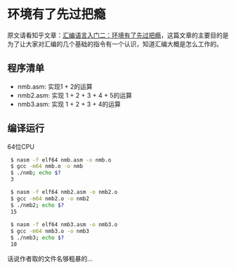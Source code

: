 # 环境有了先过把瘾

原文请看知乎文章：[汇编语言入门二：环境有了先过把瘾](https://zhuanlan.zhihu.com/p/23639191)，这篇文章的主要目的是为了让大家对汇编的几个基础的指令有一个认识，知道汇编大概是怎么工作的。

## 程序清单

- nmb.asm: 实现1 + 2的运算
- nmb2.asm: 实现 1 + 2 + 3 + 4 + 5的运算
- nmb3.asm:  实现 1 + 2 + 3 + 4的运算

## 编译运行

64位CPU

```bash
 $ nasm -f elf64 nmb.asm -o nmb.o
 $ gcc -m64 nmb.o -o nmb
 $ ./nmb; echo $?
 3

 $ nasm -f elf64 nmb2.asm -o nmb2.o
 $ gcc -m64 nmb2.o -o nmb2
 $ ./nmb2; echo $?
 15
 
 $ nasm -f elf64 nmb3.asm -o nmb3.o
 $ gcc -m64 nmb3.o -o nmb3
 $ ./nmb3; echo $?
 10
```

话说作者取的文件名够粗暴的...
